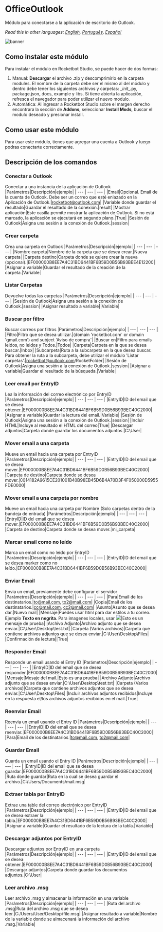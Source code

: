 



# OfficeOutlook
  
Módulo para conectarse a la aplicación de escritorio de Outlook.  

*Read this in other languages: [English](Manual_OfficeOutlook.md), [Português](Manual_OfficeOutlook.pr.md), [Español](Manual_OfficeOutlook.es.md)*
  
![banner](imgs/Banner_OfficeOutlook.png)
## Como instalar este módulo
  
Para instalar el módulo en Rocketbot Studio, se puede hacer de dos formas:
1. Manual: __Descargar__ el archivo .zip y descomprimirlo en la carpeta modules. El nombre de la carpeta debe ser el mismo al del módulo y dentro debe tener los siguientes archivos y carpetas: \__init__.py, package.json, docs, example y libs. Si tiene abierta la aplicación, refresca el navegador para poder utilizar el nuevo modulo.
2. Automática: Al ingresar a Rocketbot Studio sobre el margen derecho encontrara la sección de **Addons**, seleccionar **Install Mods**, buscar el modulo deseado y presionar install.  



## Como usar este módulo
Para usar este módulo, tienes que agregar una cuenta a Outlook y luego podras conectarte correctamente.


## Descripción de los comandos

### Conectar a Outlook
  
Conectar a una instancia de la aplicación de Outlook
|Parámetros|Descripción|ejemplo|
| --- | --- | --- |
|Email|Opcional. Email de la cuenta de Outlook. Debe ser un correo que esté enlazado en la Aplicación de Outlook.|rocketbot@outlook.com|
|Variable donde guardar el resultado|Guardar el resultado de la conexión.|result|
|Mostrar aplicación|Este casilla permite mostrar la aplicación de Outlook. Si no está marcado, la aplicación se ejecutará en segundo plano.|True|
|Sesión de Outlook|Asigna una sesión a la conexión de Outlook.|session|

### Crear carpeta
  
Crea una carpeta en Outlook
|Parámetros|Descripción|ejemplo|
| --- | --- | --- |
|Nombre carpeta|Nombre de la carpeta que se desea crear.|Nueva carpeta|
|Carpeta destino|Carpeta donde se quiere crear la nueva (opcional).|EF000000B8EE7A4C31BD6441BF6B59D0B56B93BEE4E12200|
|Asignar a variable|Guardar el resultado de la creación de la carpeta.|Variable|

### Listar Carpetas
  
Devuelve todas las carpetas
|Parámetros|Descripción|ejemplo|
| --- | --- | --- |
|Sesión de Outlook|Asigna una sesión a la conexión de Outlook.|session|
|Asignar resultado a variable||Variable|

### Buscar por filtro
  
Buscar correos por filtros
|Parámetros|Descripción|ejemplo|
| --- | --- | --- |
|Filtro|Filtro que se desea utilizar.|(domain 'rocketbot.com' or domain 'gmail.com') and subject 'Aviso de compra'|
|Buscar en|Filtro para emails leidos, no leidos y Todos.|Todos|
|Carpeta|Carpeta en la que se desea buscar.|Inbox|
|Subcarpeta|Ruta a la subcarpeta en la que desea buscar. Para obtener la ruta a la subcarpeta, debe utilizar el módulo 'Listar carpetas'.|rocketbot@outlook.com/RocketFolder|
|Sesión de Outlook|Asigna una sesión a la conexión de Outlook.|session|
|Asignar a variable|Guardar el resultado de la búsqueda.|Variable|

### Leer email por EntryID
  
Lea la información del correo electrónico por EntryID
|Parámetros|Descripción|ejemplo|
| --- | --- | --- |
|EntryID|ID del email que se desea obtener.|EF000000B8EE7A4C31BD6441BF6B59D0B56B93BEC40C2000|
|Asignar a variable|Guardar la lectura del email.|Variable|
|Sesión de Outlook|Asigna una sesión a la conexión de Outlook.|session|
|Incluir HTML|Incluye al resultado el HTML del correo|True|
|Descargar adjuntos|Carpeta donde guardar los documentos adjuntos.|C:\User\|

### Mover email a una carpeta
  
Mueve un email hacia una carpeta por EntryID
|Parámetros|Descripción|ejemplo|
| --- | --- | --- |
|EntryID|ID del email que se desea mover.|EF000000B8EE7A4C31BD6441BF6B59D0B56B93BEC40C2000|
|Carpeta de destino|Carpeta donde se desea mover.|0014182A9615CE201001B40B98EB45D6B4A70D3F4F050000D5955FDE0000|

### Mover email a una carpeta por nombre
  
Mueve un email hacia una carpeta por Nombre (Solo carpetas dentro de la bandeja de entrada)
|Parámetros|Descripción|ejemplo|
| --- | --- | --- |
|EntryID|ID del email que se desea mover.|EF000000B8EE7A4C31BD6441BF6B59D0B56B93BEC40C2000|
|Carpeta de destino|Carpeta donde se desea mover.|mi_carpeta|

### Marcar email como no leído
  
Marca un email como no leído por EntryID
|Parámetros|Descripción|ejemplo|
| --- | --- | --- |
|EntryID|ID del email que se desea marker como no leído.|EF000000B8EE7A4C31BD6441BF6B59D0B56B93BEC40C2000|

### Enviar Email
  
Envia un email, previamente debe configurar el servidor
|Parámetros|Descripción|ejemplo|
| --- | --- | --- |
|Para|Email de los destinatarios.|to@mail.com, to2@mail.com|
|Copia|Email de los destinatarios.|cc@mail.com, cc2@mail.com|
|Asunto|Asunto que se desea dar.|Nuevo mail|
|Mensaje|Puedes usar html para dar estilos a tu correo. Ejemplo <b>Texto en negrita</b>. Para imagenes locales, usar <img src='ruta imagen en png'>|Esto es un mensaje de prueba|
|Archivo Adjunto|Archivo adjunto que se desea enviar.|C:\User\Desktop\test.txt|
|Carpeta (Varios archivos)|Carpeta que contiene archivos adjuntos que se desea enviar.|C:\User\Desktop\Files|
|Confirmación de lectura||True|

### Responder Email
  
Responde un email usando el Entry ID
|Parámetros|Descripción|ejemplo|
| --- | --- | --- |
|EntryID|ID del email que se desea responder.|EF000000B8EE7A4C31BD6441BF6B59D0B56B93BEC40C2000|
|Mensaje|Mesaje del mail.|Esto es una prueba|
|Archivo Adjunto|Archivo adjunto que se desea enviar.|C:\User\Desktop\test.txt|
|Carpeta (Varios archivos)|Carpeta que contiene archivos adjuntos que se desea enviar.|C:\User\Desktop\Files|
|Incluir archivos adjuntos recibidos|Incluye en la respuesta el/los archivos adjuntos recibidos en el mail.|True|

### Reenviar Email
  
Reenvia un email usando el Entry ID
|Parámetros|Descripción|ejemplo|
| --- | --- | --- |
|EntryID|ID del email que se desea reenviar.|EF000000B8EE7A4C31BD6441BF6B59D0B56B93BEC40C2000|
|Para|Email de los destinatarios.|to@mail.com, to2@mail.com|

### Guardar Email
  
Guarda un email usando el Entry ID
|Parámetros|Descripción|ejemplo|
| --- | --- | --- |
|EntryID|ID del email que se desea guardar.|EF000000B8EE7A4C31BD6441BF6B59D0B56B93BEC40C2000|
|Ruta donde guardar|Ruta en la cual se desea guardar el archivo.|C:/Users/Documents/mail.msg|

### Extraer tabla por EntryID
  
Extrae una table del correo electrónico por EntryID
|Parámetros|Descripción|ejemplo|
| --- | --- | --- |
|EntryID|ID del email que se desea extraer la tabla.|EF000000B8EE7A4C31BD6441BF6B59D0B56B93BEC40C2000|
|Asignar a variable|Guardar el resultado de la lectura de la tabla.|Variable|

### Descargar adjuntos por EntryID
  
Descargar adjuntos por EntryID en una carpeta
|Parámetros|Descripción|ejemplo|
| --- | --- | --- |
|EntryID|ID del email que se desea obtener.|EF000000B8EE7A4C31BD6441BF6B59D0B56B93BEC40C2000|
|Descargar adjuntos|Carpeta donde guardar los documentos adjuntos.|C:\User\|

### Leer archivo .msg
  
Leer archivo .msg y almacenar la información en una variable
|Parámetros|Descripción|ejemplo|
| --- | --- | --- |
|Ruta del archivo .msg|Ruta del archivo .msg que se desea leer.|C:/Users/User/Desktop/file.msg|
|Asignar resultado a variable|Nombre de la variable donde se almacenará la información del archivo .msg.|Variable|

